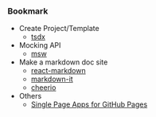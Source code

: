 ### Bookmark

* Create Project/Template
  * [tsdx](https://github.com/formium/tsdx)
* Mocking API
  * [msw](https://github.com/mswjs/msw)
* Make a markdown doc site
  * [react-markdown](https://github.com/remarkjs/react-markdown)
  * [markdown-it](https://github.com/markdown-it/markdown-it)
  * [cheerio](https://github.com/cheeriojs/cheerio)
* Others
  * [Single Page Apps for GitHub Pages](https://github.com/rafgraph/spa-github-pages)
